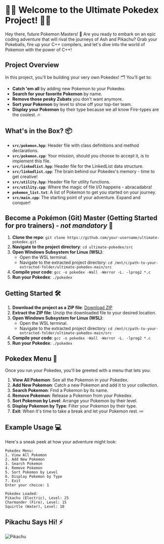 # 🦸‍♂️ Welcome to the Ultimate Pokedex Project! 🦸‍♀️

Hey there, future Pokemon Masters! 🌟 Are you ready to embark on an epic coding adventure that will rival the journeys of Ash and Pikachu? Grab your Pokeballs, fire up your C++ compilers, and let's dive into the world of Pokemon with the power of C++!

## Project Overview
In this project, you'll be building your very own Pokedex! 🗂️ You'll get to:
- **Catch 'em all** by adding new Pokemon to your Pokedex.
- **Search for your favorite Pokemon** by name.
- **Remove those pesky Zubats** you don't want anymore.
- **Sort your Pokemon** by level to show off your top-tier team.
- **Display your Pokemon** by their type because we all know Fire-types are the coolest. 🔥

## What's in the Box? 📦
- **`src/pokemon.hpp`**: Header file with class definitions and method declarations.
- **`src/pokemon.cpp`**: Your mission, should you choose to accept it, is to implement this file.
- **`src/linkedlist.hpp`**: Header file for the LinkedList data structure.
- **`src/linkedlist.cpp`**: The brain behind our Pokedex's memory - time to get creative!
- **`src/utility.hpp`**: Header file for utility functions.
- **`src/utility.cpp`**: Where the magic of file I/O happens - abracadabra!
- **`pokemon_list.txt`**: A list of Pokemon to get you started on your journey.
- **`src/main.cpp`**: The starting point of your adventure. Expand and conquer!

## Become a Pokémon (Git) Master (Getting Started for pro trainers) - *not mandatory* 🚀
1. **Clone the repo**: `git clone https://github.com/your-username/ultimate-pokedex.git`
2. **Navigate to the project directory**: `cd ultimate-pokedex/src`
3. **Open Windows Subsystem for Linux (WSL)**:
   - Open the WSL terminal.
   - Navigate to the extracted project directory: `cd /mnt/c/path-to-your-extracted-folder/ultimate-pokedex-main/src`
4. **Compile your code**: `gcc -o pokedex -Wall -Werror -L. -lprog2 *.c`
5. **Run your Pokedex**: `./pokedex`

## Getting Started 🛠️
1. **Download the project as a ZIP file**: [Download ZIP](https://github.com/YuviVerse/ultimate-pokedex/archive/refs/heads/main.zip)
2. **Extract the ZIP file**: Unzip the downloaded file to your desired location.
3. **Open Windows Subsystem for Linux (WSL)**:
   - Open the WSL terminal.
   - Navigate to the extracted project directory: `cd /mnt/c/path-to-your-extracted-folder/ultimate-pokedex-main/src`
4. **Compile your code**: `gcc -o pokedex -Wall -Werror -L. -lprog2 *.c`
5. **Run your Pokedex**: `./pokedex`

## Pokedex Menu 📜
Once you run your Pokedex, you'll be greeted with a menu that lets you:
1. **View All Pokemon**: See all the Pokemon in your Pokedex.
2. **Add New Pokemon**: Catch a new Pokemon and add it to your collection.
3. **Search Pokemon**: Find a Pokemon by its name.
4. **Remove Pokemon**: Release a Pokemon from your Pokedex.
5. **Sort Pokemon by Level**: Arrange your Pokemon by their level.
6. **Display Pokemon by Type**: Filter your Pokemon by their type.
7. **Exit**: When it's time to take a break and let your Pokemon rest. 💤

## Example Usage 💻
Here's a sneak peek at how your adventure might look:

```plaintext
Pokedex Menu:
1. View All Pokemon
2. Add New Pokemon
3. Search Pokemon
4. Remove Pokemon
5. Sort Pokemon by Level
6. Display Pokemon by Type
7. Exit
Enter your choice: 1

Pokedex Loaded:
Pikachu (Electric), Level: 25
Charmander (Fire), Level: 15
Squirtle (Water), Level: 10
```

## Pikachu Says Hi! ⚡

![Pikachu](https://media.tenor.com/TQDK_e6GWFMAAAAi/pikachu-cute.gif)
